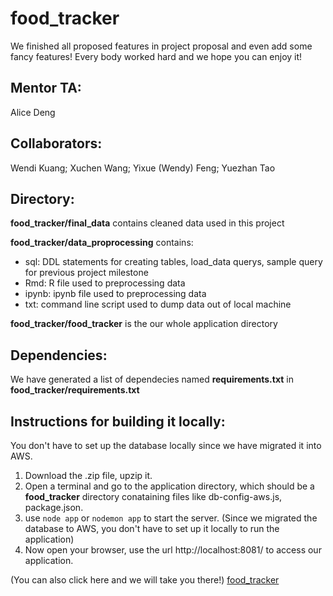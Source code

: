 # food_tracker 

We finished all proposed features in project proposal and even add some fancy features! Every body worked hard and we hope you can enjoy it!
## Mentor TA:
Alice Deng

## Collaborators: 
Wendi Kuang; Xuchen Wang; Yixue (Wendy) Feng; Yuezhan Tao

## Directory:

**food_tracker/final_data** contains cleaned data used in this project

**food_tracker/data_proprocessing** contains:

- sql: DDL statements for creating tables, load_data querys, sample query for previous project milestone
- Rmd: R file used to preprocessing data
- ipynb: ipynb file used to preprocessing data
- txt: command line script used to dump data out of local machine

**food_tracker/food_tracker** is the our whole application directory

## Dependencies:
We have generated a list of dependecies named **requirements.txt** in **food_tracker/requirements.txt**

## Instructions for building it locally:
You don't have to set up the database locally since we have migrated it into AWS.
1. Download the .zip file, upzip it.
2. Open a terminal and go to the application directory, which should be a **food_tracker** directory conataining files like db-config-aws.js, package.json.
3. use ```node app``` or ```nodemon app``` to start the server.
(Since we migrated the database to AWS, you don't have to set up it locally to run the application)
4. Now open your browser, use the url http://localhost:8081/ to access our application.

(You can also click here and we will take you there!) [food_tracker](http://localhost:8081/)
